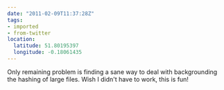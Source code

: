 ```yaml
---
date: "2011-02-09T11:37:28Z"
tags:
- imported
- from-twitter
location:
  latitude: 51.80195397
  longitude: -0.18061435
---
```

Only remaining problem is finding a sane way to deal with backgrounding the hashing of large files. Wish I didn't have to work, this is fun\!
